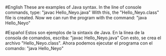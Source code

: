 #English
These are examples of Java syntax.
In the line of console commands, type: 
"javac Hello_Neyo.java"
With this, the "Hello_Neyo.class" file is created.
Now we can run the program with the command: 
"java Hello_Neyo"

#Español
Estos son ejemplos de la sintaxis de Java.
En la línea de la consola de comandos, escriba: 
"javac Hello_Neyo.java"
Con esto, se crea el archivo "Hello_Neyo.class".
Ahora podemos ejecutar el programa con el comando:
"java Hello_Neyo"
